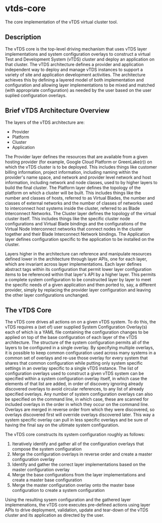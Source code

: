# vtds-core
The core implementation of the vTDS virtual cluster tool.

## Description

The vTDS core is the top-level driving mechanism that uses vTDS layer
implementations and system configuration overlays to construct a
virtual Test and Development System (vTDS) cluster and deploy an
application on that cluster. The vTDS architecture defines a provider
and application independent way to deploy and manage vTDS instances to
support a variety of site and application development activities. The
architecture achieves this by defining a layered model of both
implementation and configuration and allowing layer implementations to
be mixed and matched (with appropriate configuration) as needed by the
user based on the user suplied configuration overlays.

## Brief vTDS Architecture Overview

The layers of the vTDS architecture are:

* Provider
* Platform
* Cluster
* Application

The Provider layer defines the resources that are available from a
given hosting provider (for example, Google Cloud Platform or
GreenLake(r)) on which the vTDS cluster is to be deployed. This
includes things like customer billing information, project
information, including naming within the provider's name space, and
network and provider level network and host information, including
network and node classes, used to by higher layers to build the final
cluster. The Platform layer defines the topology of the platform on
which a cluster will be built. This includes things like the number
and classes of hosts, referred to as Virtual Blades, the number and
classes of external networks and the number of classes of networks
used to interconnect host systems inside the cluster, referred to as
Blade Interconnect Networks. The Cluster layer defines the topology of
the virtual cluster itself. This includes things like the specific
cluster node configurations and Virtual Blade bindings and the
configurations of the Virtual Node Interconnect networks that connect
nodes in the cluster together and their Blade Interconnect Network
bindings. The Application layer defines configuration specific to the
application to be installed on the cluster.

Layers higher in the architecture can reference and manipulate
resources defined lower in the architecture through layer APIs, one
for each layer, which are invariant across layer implementations. Each
layer defines abstract tags within its configuration that permit lower
layer configuration items to be referenced within that layer's API by
a higher layer. This permits a complete system configuration to be
constructed layer by layer to meet the specific needs of a given
application and then ported to, say, a different provider, simply by
replacing the provider layer configuration and leaving the other layer
configurations unchanged.

## The vTDS Core

The vTDS core drives all actions on on a given vTDS system. To do
this, the vTDS requires a (set of) user supplied System Configuration
Overlay(s) each of which is a YAML file containing the configuration
changes to be applied on top of the base configuration of each layer
of the vTDS architecture. The structure of the system configuration
permits all of the layers to be configured in a single overlay. By
specifying multiple overlays, it is possible to keep common
configuration used across many systems in a common set of overlays and
re-use those overlay for every system that shares that common
configuration while putting only system specific settings in an
overlay specific to a single vTDS instance. The list of configuration
overlays used to construct a given vTDS system can be specified within
a system configuration overlay itself, in which case the elements of
that list are added, in order of discovery ignoring already discovered
overlays to avoid circular references, to any list of already
specified overlays. Any number of system configuration overlays can
also be specified on the command line, in which case, these are
scanned for included overlays in the order in which they occur on the
command line. Overlays are merged in reverse order from which they
were discovered, so overlays discovered first will override overlays
discovered later. This way a system specific overlay can pull in less
specific overlays and be sure of having the final say on the ultimate
system configuration.

The vTDS core constructs its system configuration roughly as follows:

1) Iteratively identify and gather all of the configuration overlays that
   compose the system configuration
2) Merge the configuration overlays in reverse order and create a master
   configuration overlay
3) Identify and gather the correct layer implementations based on the master
   configuration overlay
4) Merge the base configurations from the layer implementations and create
   a master base configuration
5) Merge the master configuration overlay onto the master base configuration
   to create a system configuration

Using the resulting sysem configuration and the gathered layer
implemenations, the vTDS core executes pre-defined actions using layer
APIs to drive deployment, validation, update and tear-down of the vTDS
cluster and its application as directed by the user.
